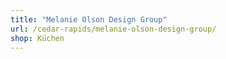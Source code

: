 ```yaml
---
title: "Melanie Olson Design Group"
url: /cedar-rapids/melanie-olson-design-group/
shop: Küchen
---
```

